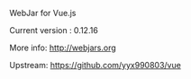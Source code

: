WebJar for Vue.js

Current version : 0.12.16

More info: http://webjars.org

Upstream: https://github.com/yyx990803/vue
